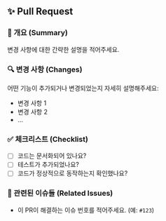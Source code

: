 ## ✨ Pull Request

### 📝 개요 (Summary)
변경 사항에 대한 간략한 설명을 적어주세요.

### 🔍 변경 사항 (Changes)
어떤 기능이 추가되거나 변경되었는지 자세히 설명해주세요:
- 변경 사항 1
- 변경 사항 2
- ...

### ✅ 체크리스트 (Checklist)
- [ ] 코드는 문서화되어 있나요?
- [ ] 테스트가 추가되었나요?
- [ ] 코드가 정상적으로 동작하는지 확인했나요?

### 🔗 관련된 이슈들 (Related Issues)
- 이 PR이 해결하는 이슈 번호를 적어주세요. (예: `#123`)
